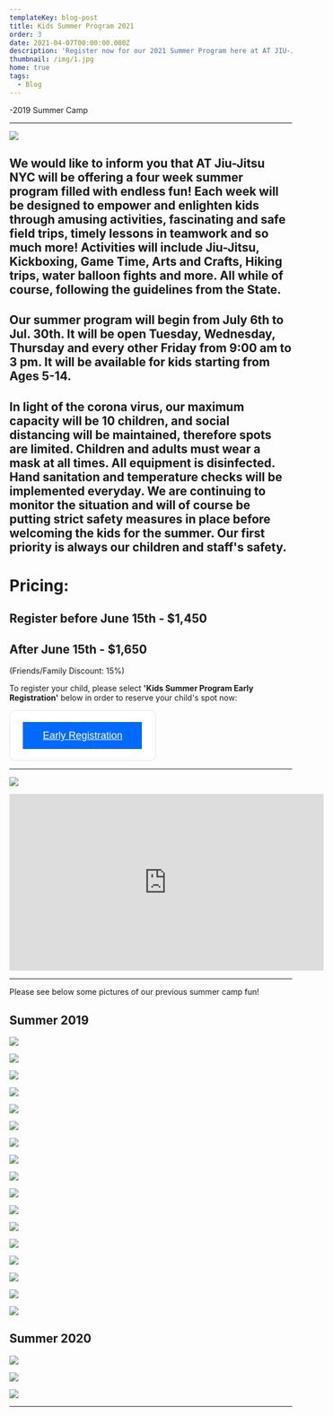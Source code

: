 ```yaml
---
templateKey: blog-post
title: Kids Summer Program 2021
order: 3
date: 2021-04-07T00:00:00.000Z
description: 'Register now for our 2021 Summer Program here at AT JIU-JITSU NYC! '
thumbnail: /img/1.jpg
home: true
tags:
  - Blog
---
```

\-2019 Summer Camp

- - -

![](/img/summer-camp-flyer.jpg)

## We would like to inform you that AT Jiu-Jitsu NYC will be offering a four week summer program filled with endless fun! Each week will be designed to empower and enlighten kids through amusing activities, fascinating and safe field trips, timely lessons in teamwork and so much more! Activities will include Jiu-Jitsu, Kickboxing, Game Time, Arts and Crafts, Hiking trips, water balloon fights and more. All while of course, following the guidelines from the State.

## **Our summer program will begin from July 6th to Jul. 30th. It will be open Tuesday, Wednesday, Thursday and every other Friday from 9:00 am to 3 pm. It will be available for kids starting from Ages 5-14.**

## **In light of the corona virus, our maximum capacity will be 10 children, and social distancing will be maintained, therefore spots are limited. Children and adults must wear a mask at all times. All equipment is disinfected. Hand sanitation and temperature checks will be implemented everyday. We are continuing to monitor the situation and will of course be putting strict safety measures in place before welcoming the kids for the summer.** **Our first priority is always our children and staff's safety.**

# **Pricing:**

## **Register before June 15th - $1,450**

## **After June 15th - $1,650**

(Friends/Family Discount: 15%)

To register your child, please select **'Kids Summer Program Early Registration'** below in order to reserve your child's spot now:

<div style="
  overflow: auto;
  display: flex;
  flex-direction: column;
  justify-content: flex-end;
  align-items: center;
  width: 258.96px;
  background: #FFFFFF;
  border: 1px solid rgba(0, 0, 0, 0.1);
  box-shadow: -2px 10px 5px rgba(0, 0, 0, 0);
  border-radius: 10px;
  font-family: Source Serif Pro, SQ Market, Helvetica, Arial, sans-serif;
  ">
  <div style="padding: 20px;">
  <a target="_blank" href="https://checkout.square.site/merchant/029SPHATQHNVN/checkout/BOP7V36NKUWFARHQR5JUQXDV?src=embed" style="
    display: inline-block;
    font-size: 18px;
    line-height: 48px;
    height: 48px;
    color: #ffffff;
    min-width: 212px;
    background-color: #006aff;
    text-align: center;
    box-shadow: 0 0 0 1px rgba(0,0,0,.1) inset;
    border-radius: 0px;
  ">Early Registration</a>
  </div>
    <link rel="stylesheet" href="https://fonts.googleapis.com/css?family=Source Serif Pro">
</div>


- - -

![](/img/summer-camp-itinerary-2021.png)

<iframe width="560" height="315" src="https://www.youtube.com/embed/Q7Vyr-vlrq4" title="YouTube video player" frameborder="0" allow="accelerometer; autoplay; clipboard-write; encrypted-media; gyroscope; picture-in-picture" allowfullscreen></iframe>

- - -

Please see below some pictures of our previous summer camp fun! 

## **Summer 2019**

![](/img/dsc03545.jpg)

![](/img/img_7284.jpg)

![](/img/6.jpg)

![](/img/11.jpg)

![](/img/5.jpg)

![](/img/img_7332.jpg)

![](/img/img_7412.jpg)

![](/img/10.jpg)

![](/img/dsc03249.jpg)

![](/img/7.jpg)

![](/img/dsc03300-1-.jpg)

![](/img/13.jpg)

![](/img/img_7331.jpg)

![](/img/4.jpg)

![](/img/img_7395.jpg)

![](/img/9.jpg)

![](/img/dsc03295-1-.jpg)

## **Summer 2020**

![](/img/img_1831.jpg)

![](/img/videocapture_20200818-191038.jpg)

![](/img/img_1861.jpg)

- - -

